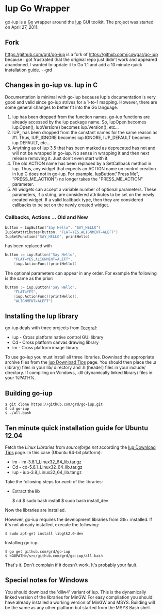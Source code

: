 Iup Go Wrapper
==============

go-iup is a [Go][1] wrapper around the [Iup][2] GUI toolkit. The project
was started on April 27, 2011.

Fork
----

https://github.com/grd/go-iup is a fork of https://github.com/jcowgar/go-iup because I got frustrated
that the original repo just didn't work and appeared abandoned. I wanted to update it to Go 1.1 and add a
10 minute quick installation guide. --grd

Changes in go-iup vs. Iup in C
------------------------------

Documentation is minimal with go-iup because Iup's documentation is very good and valid since 
go-iup strives for a 1-to-1 mapping. However, there are some general changes to better fit into
the Go language.

1. Iup has been dropped from the function names. go-iup functions are already accessed by the 
   iup package name. So, IupOpen becomes iup.Open(), IupVersion() becomes iup.Version(), etc...
2. IUP_ has been dropped from the constant names for the same reason as #1. Thus, IUP_IGNORE becomes
   iup.IGNORE, IUP_DEFAULT becomes iup.DEFAULT, etc...
3. Anything as of Iup 3.5 that has been marked as deprecated has not and will not be wrapped in
   go-iup. No sense in wrapping it and then next release removing it. Just don't even start with it.
4. The old ACTION name has been replaced by a SetCallback method in Iup. Thus, any widget that
   expects an ACTION name on control creation in Iup C does not in go-iup. For example, 
   IupButton("Press Me", "PRESS_ME_ACTION") no longer takes the "PRESS_ME_ACTION" parameter.
5. All widgets can accept a variable number of optional parameters. These parameters, if a string,
   are considered attributes to be set on the newly created widget. If a valid Icallback type, then
   they are considered callbacks to be set on the newly created widget.

### Callbacks, Actions ... Old and New ###

```c
button = IupButton("Say Hello", "SAY_HELLO")
IupSetAttributes(button, "FLAT=YES,ALIGNMENT=ALEFT")
IupSetFunction("SAY_HELLO", printHello)
```

has been replaced with

```go
button := iup.Button("Say Hello", 
    "FLAT=YES,ALIGNMENT=ALEFT",
    (iup.ActionFunc)(printHello))
```

The optional parameters can appear in any order. For example the following is the same as the
prior:

```go
button := iup.Button("Say Hello", 
    "FLAT=YES", 
    (iup.ActionFunc)(printHello)), 
    "ALIGNMENT=ALEFT")
```

Installing the Iup library
--------------------------

go-iup deals with three projects from [Tecgraf][4]:

* Iup - Cross platform native control GUI library
* Cd - Cross platform canvas drawing library
* Im - Cross platform image library

To use go-iup you must install all three libraries. Download the appropriate archive files
from the [Iup Download Tips][3] page. You should then place the .a (library) files in
your lib/ directory and .h (header) files in your include/ directory. If compiling on 
Windows, .dll (dynamically linked library) files in your %PATH%.

Building go-iup
---------------

    $ git clone https://github.com/grd/go-iup.git
    $ cd go-iup
    $ ./all.bash

Ten minute quick installation guide for Ubuntu 12.04
----------------------------------------------------
Fetch the *Linux Libraries* from *sourceforge.net* according the [Iup Download Tips][3] page.
In this case (Ubuntu 64-bit platform):
* Im - im-3.8.1_Linux32_64_lib.tar.gz
* Cd - cd-5.6.1_Linux32_64_lib.tar.gz
* Iup - iup-3.8_Linux32_64_lib.tar.gz

Take the following steps for *each* of the libraries:
- Extract the lib

    $ cd <extracted library>
    $ sudo bash install
    $ sudo bash install_dev

Now the libraries are installed.

However, go-iup requires the development libraries from Gtk+ installed. 
If it's not already installed, execute the following:

    $ sudo apt-get install libgtk2.0-dev

Installing go-iup.

    $ go get github.com/grd/go-iup
    $ <GOPATH>/src/github.com/grd/go-iup/all.bash

That's it. Don't complain if it doesn't work. It's probably your fault.

Special notes for Windows
-------------------------

You should download the 'dllw4' variant of Iup. This is the dynamically linked version of
the libraries for MinGW. For easy compliation you should have already installed a working
version of MinGW and MSYS. Building will be the same as any other platform but started from
the MSYS Bash shell.

[1]: http://golang.org                                       "Go"
[2]: http://www.tecgraf.puc-rio.br/iup/                      "Iup"
[3]: http://www.tecgraf.puc-rio.br/iup/en/download_tips.html "Iup Download Tips"
[4]: http://www.tecgraf.puc-rio.br/                          "Tecgraf"

